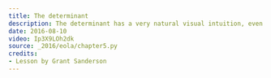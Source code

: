 ```yaml
---
title: The determinant
description: The determinant has a very natural visual intuition, even though it's formula can make it seem more complicated than it really is.
date: 2016-08-10
video: Ip3X9LOh2dk
source: _2016/eola/chapter5.py
credits:
- Lesson by Grant Sanderson
---
```


